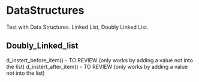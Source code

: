 # DataStructures
Test with Data Structures. Linked List, Doubly Linked List.

## Doubly_Linked_list 
d_instert_before_item() - TO REVIEW (only works by adding a value not into the list)
d_instert_after_item() - TO REVIEW (only works by adding a value not into the list)
